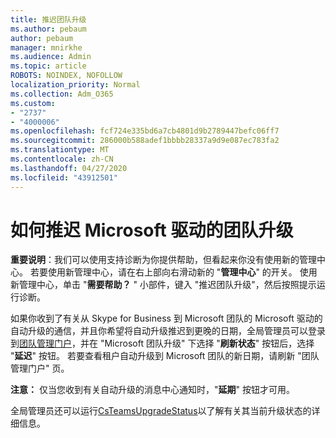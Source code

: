 ```yaml
---
title: 推迟团队升级
ms.author: pebaum
author: pebaum
manager: mnirkhe
ms.audience: Admin
ms.topic: article
ROBOTS: NOINDEX, NOFOLLOW
localization_priority: Normal
ms.collection: Adm_O365
ms.custom:
- "2737"
- "4000006"
ms.openlocfilehash: fcf724e335bd6a7cb4801d9b2789447befc06ff7
ms.sourcegitcommit: 286000b588adef1bbbb28337a9d9e087ec783fa2
ms.translationtype: MT
ms.contentlocale: zh-CN
ms.lasthandoff: 04/27/2020
ms.locfileid: "43912501"
---
```

# <a name="how-to-postpone-the-microsoft-driven-teams-upgrade"></a>如何推迟 Microsoft 驱动的团队升级

**重要说明**：我们可以使用支持诊断为你提供帮助，但看起来你没有使用新的管理中心。 若要使用新管理中心，请在右上部向右滑动新的 "**管理中心**" 的开关。 使用新管理中心，单击 "**需要帮助？** " 小部件，键入 "推迟团队升级"，然后按照提示运行诊断。

如果你收到了有关从 Skype for Business 到 Microsoft 团队的 Microsoft 驱动的自动升级的通信，并且你希望将自动升级推迟到更晚的日期，全局管理员可以登录到[团队管理门户](https://admin.teams.microsoft.com/dashboard)，并在 "Microsoft 团队升级" 下选择 "**刷新状态**" 按钮后，选择 "**延迟**" 按钮。 若要查看租户自动升级到 Microsoft 团队的新日期，请刷新 "团队管理门户" 页。

**注意：** 仅当您收到有关自动升级的消息中心通知时，"**延期**" 按钮才可用。 

全局管理员还可以运行[CsTeamsUpgradeStatus](https://docs.microsoft.com/powershell/module/skype/get-csteamsupgradestatus?view=skype-ps)以了解有关其当前升级状态的详细信息。
